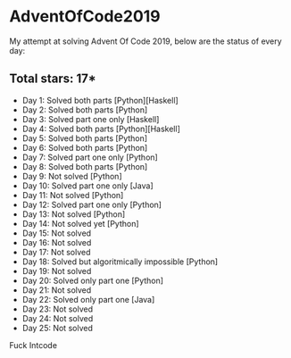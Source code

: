 # AdventOfCode2019
My attempt at solving Advent Of Code 2019, below are the status of every day:

## Total stars: 17*

+ Day 1: Solved both parts [Python][Haskell]
+ Day 2: Solved both parts [Python]
+ Day 3: Solved part one only [Haskell]
+ Day 4: Solved both parts [Python][Haskell]
+ Day 5: Solved both parts [Python]
+ Day 6: Solved both parts [Python]
+ Day 7: Solved part one only [Python]
+ Day 8: Solved both parts [Python]
+ Day 9: Not solved [Python]
+ Day 10: Solved part one only [Java]
+ Day 11: Not solved [Python] 
+ Day 12: Solved part one only [Python]
+ Day 13: Not solved [Python]
+ Day 14: Not solved yet [Python]
+ Day 15: Not solved
+ Day 16: Not solved
+ Day 17: Not solved
+ Day 18: Solved but algoritmically impossible [Python]
+ Day 19: Not solved
+ Day 20: Solved only part one [Python]
+ Day 21: Not solved
+ Day 22: Solved only part one [Java]
+ Day 23: Not solved
+ Day 24: Not solved
+ Day 25: Not solved

Fuck Intcode
